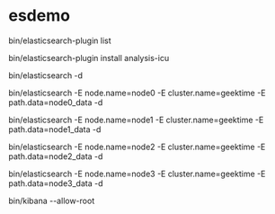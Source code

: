# esdemo

bin/elasticsearch-plugin list

bin/elasticsearch-plugin install analysis-icu

bin/elasticsearch -d

bin/elasticsearch -E node.name=node0 -E cluster.name=geektime -E path.data=node0_data -d

bin/elasticsearch -E node.name=node1 -E cluster.name=geektime -E path.data=node1_data -d

bin/elasticsearch -E node.name=node2 -E cluster.name=geektime -E path.data=node2_data -d

bin/elasticsearch -E node.name=node3 -E cluster.name=geektime -E path.data=node3_data -d

bin/kibana --allow-root
